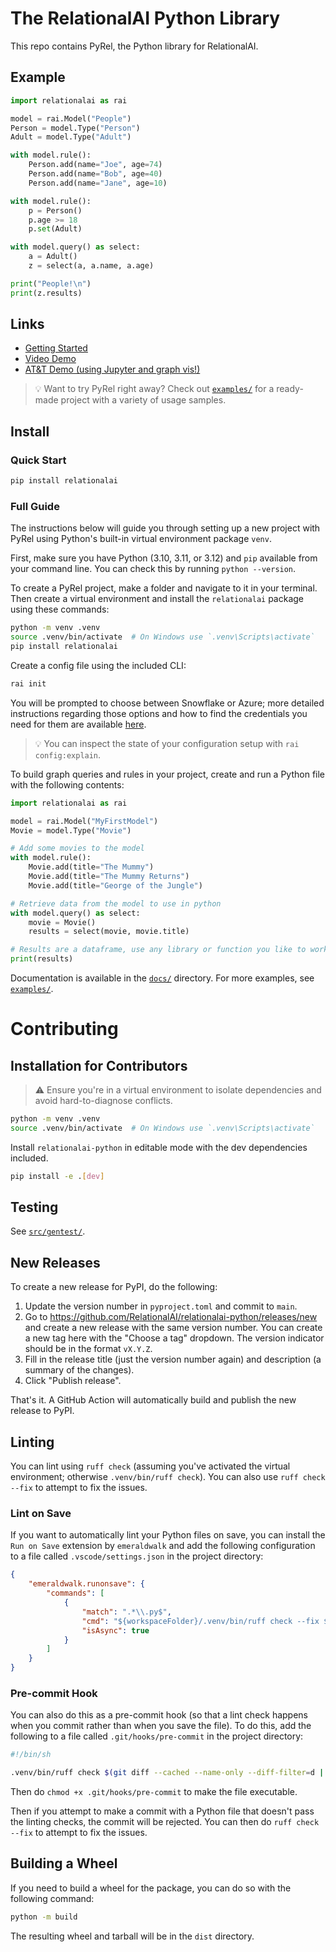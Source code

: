 # The RelationalAI Python Library

This repo contains PyRel, the Python library for RelationalAI.

## Example

```python
import relationalai as rai

model = rai.Model("People")
Person = model.Type("Person")
Adult = model.Type("Adult")

with model.rule():
    Person.add(name="Joe", age=74)
    Person.add(name="Bob", age=40)
    Person.add(name="Jane", age=10)

with model.rule():
    p = Person()
    p.age >= 18
    p.set(Adult)

with model.query() as select:
    a = Adult()
    z = select(a, a.name, a.age)

print("People!\n")
print(z.results)
```

## Links
- [Getting Started](https://github.com/RelationalAI/relationalai-python/blob/main/docs/getting_started.md)
- [Video Demo](https://relationalai.slack.com/archives/C0652R3806T/p1699899660005289)
- [AT&T Demo (using Jupyter and graph vis!)](https://relationalai.slack.com/archives/C0652R3806T/p1702493565063899)

> :bulb: Want to try PyRel right away? Check out [`examples/`](./examples) for a ready-made project with a variety of usage samples.

## Install

### Quick Start

```bash
pip install relationalai
```

### Full Guide

The instructions below will guide you through setting up a new project with PyRel using Python's built-in virtual environment package `venv`.

First, make sure you have Python (3.10, 3.11, or 3.12) and `pip` available from your command line. You can check this by running `python --version`.

To create a PyRel project, make a folder and navigate to it in your terminal. Then create a virtual environment and install the `relationalai` package using these commands:

```bash
python -m venv .venv
source .venv/bin/activate  # On Windows use `.venv\Scripts\activate`
pip install relationalai
```

Create a config file using the included CLI:

```bash
rai init
```

You will be prompted to choose between Snowflake or Azure; more detailed instructions regarding those options and how to find the credentials you need for them are available [here](./docs/api_reference/configuration/).

> :bulb: You can inspect the state of your configuration setup with `rai config:explain`.

To build graph queries and rules in your project, create and run a Python file with the following contents:

```python
import relationalai as rai

model = rai.Model("MyFirstModel")
Movie = model.Type("Movie")

# Add some movies to the model
with model.rule():
    Movie.add(title="The Mummy")
    Movie.add(title="The Mummy Returns")
    Movie.add(title="George of the Jungle")

# Retrieve data from the model to use in python
with model.query() as select:
    movie = Movie()
    results = select(movie, movie.title)

# Results are a dataframe, use any library or function you like to work with them.
print(results)
```

Documentation is available in the [`docs/`](./docs) directory.
For more examples, see [`examples/`](./examples).


# Contributing

## Installation for Contributors

> :warning: Ensure you're in a virtual environment to isolate dependencies and avoid hard-to-diagnose conflicts.

```bash
python -m venv .venv
source .venv/bin/activate  # On Windows use `.venv\Scripts\activate`
```

Install `relationalai-python` in editable mode with the dev dependencies included.

```bash
pip install -e .[dev]
```

## Testing

See [`src/gentest/`](./src/gentest).


## New Releases

To create a new release for PyPI, do the following:

1. Update the version number in `pyproject.toml` and commit to `main`.
2. Go to https://github.com/RelationalAI/relationalai-python/releases/new and create a new release with the same version number. You can create a new tag here with the "Choose a tag" dropdown. The version indicator should be in the format `vX.Y.Z`.
3. Fill in the release title (just the version number again) and description (a summary of the changes).
4. Click "Publish release".

That's it. A GitHub Action will automatically build and publish the new release to PyPI.

## Linting

You can lint using `ruff check` (assuming you've activated the virtual environment; otherwise `.venv/bin/ruff check`). You can also use `ruff check --fix` to attempt to fix the issues.

### Lint on Save

If you want to automatically lint your Python files on save, you can install the `Run on Save` extension by `emeraldwalk` and add the following configuration to a file called `.vscode/settings.json` in the project directory:

```json
{
    "emeraldwalk.runonsave": {
        "commands": [
            {
                "match": ".*\\.py$",
                "cmd": "${workspaceFolder}/.venv/bin/ruff check --fix ${file}",
                "isAsync": true
            }
        ]
    }
}
```

### Pre-commit Hook

You can also do this as a pre-commit hook (so that a lint check happens when you commit rather than when you save the file). To do this, add the following to a file called `.git/hooks/pre-commit` in the project directory:

```bash
#!/bin/sh

.venv/bin/ruff check $(git diff --cached --name-only --diff-filter=d | grep '\.py$')
```

Then do `chmod +x .git/hooks/pre-commit` to make the file executable.

Then if you attempt to make a commit with a Python file that doesn't pass the linting checks, the commit will be rejected. You can then do `ruff check --fix` to attempt to fix the issues.

## Building a Wheel

If you need to build a wheel for the package, you can do so with the following command:

```bash
python -m build
```

The resulting wheel and tarball will be in the `dist` directory.